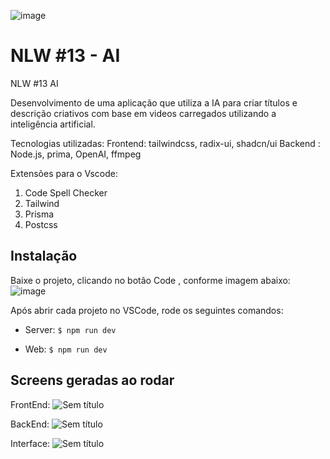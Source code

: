 
![image](https://github.com/lrochaoliveira/nlw-ia-2023/assets/59311941/f2b38853-76b3-48eb-816f-b4144abf06bd)

# NLW #13 - AI
NLW #13 AI

Desenvolvimento de uma aplicação que utiliza a IA para criar títulos e descrição criativos com base em videos carregados utilizando a inteligência artificial.

Tecnologias utilizadas:
Frontend: tailwindcss, radix-ui, shadcn/ui
Backend : Node.js, prima, OpenAI, ffmpeg

Extensões para o Vscode:
1. Code Spell Checker
2. Tailwind
3. Prisma
3. Postcss

## Instalação
Baixe o projeto, clicando no botão Code , conforme imagem abaixo:
![image](https://github.com/lrochaoliveira/nlw-ia-2023/assets/59311941/49ff2e50-509c-49ec-ac9c-f743086c43df)

Após abrir cada projeto no VSCode, rode os seguintes comandos:
* Server: `$ npm run dev`

* Web: `$ npm run dev`


## Screens geradas ao rodar
FrontEnd:
![Sem título](https://github.com/lrochaoliveira/nlw-ia-2023/assets/59311941/b134d8aa-8361-4e8c-8a62-c43fe4241d28)

BackEnd:
![Sem título](https://github.com/lrochaoliveira/nlw-ia-2023/assets/59311941/0150461e-4588-4664-89af-c20a1b093309)

Interface:
![Sem título](https://github.com/lrochaoliveira/nlw-ia-2023/assets/59311941/80b78f88-7067-4d9b-a953-2b29708e9ec8)













